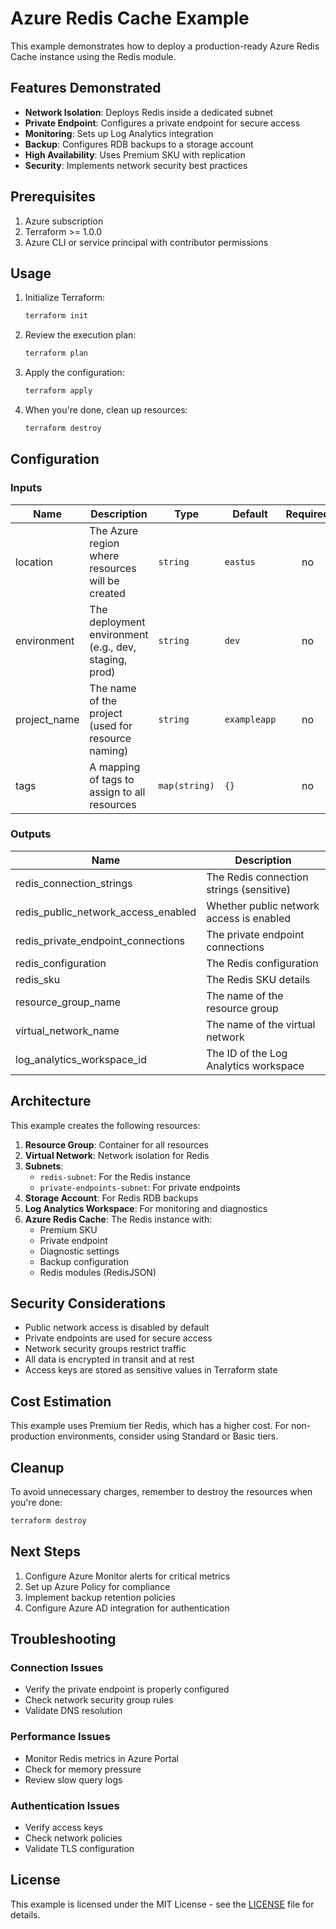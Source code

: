 # Azure Redis Cache Example

This example demonstrates how to deploy a production-ready Azure Redis Cache instance using the Redis module.

## Features Demonstrated

- **Network Isolation**: Deploys Redis inside a dedicated subnet
- **Private Endpoint**: Configures a private endpoint for secure access
- **Monitoring**: Sets up Log Analytics integration
- **Backup**: Configures RDB backups to a storage account
- **High Availability**: Uses Premium SKU with replication
- **Security**: Implements network security best practices

## Prerequisites

1. Azure subscription
2. Terraform >= 1.0.0
3. Azure CLI or service principal with contributor permissions

## Usage

1. Initialize Terraform:
   ```bash
   terraform init
   ```

2. Review the execution plan:
   ```bash
   terraform plan
   ```

3. Apply the configuration:
   ```bash
   terraform apply
   ```

4. When you're done, clean up resources:
   ```bash
   terraform destroy
   ```

## Configuration

### Inputs

| Name | Description | Type | Default | Required |
|------|-------------|------|---------|:--------:|
| location | The Azure region where resources will be created | `string` | `eastus` | no |
| environment | The deployment environment (e.g., dev, staging, prod) | `string` | `dev` | no |
| project_name | The name of the project (used for resource naming) | `string` | `exampleapp` | no |
| tags | A mapping of tags to assign to all resources | `map(string)` | `{}` | no |

### Outputs

| Name | Description |
|------|-------------|
| redis_connection_strings | The Redis connection strings (sensitive) |
| redis_public_network_access_enabled | Whether public network access is enabled |
| redis_private_endpoint_connections | The private endpoint connections |
| redis_configuration | The Redis configuration |
| redis_sku | The Redis SKU details |
| resource_group_name | The name of the resource group |
| virtual_network_name | The name of the virtual network |
| log_analytics_workspace_id | The ID of the Log Analytics workspace |

## Architecture

This example creates the following resources:

1. **Resource Group**: Container for all resources
2. **Virtual Network**: Network isolation for Redis
3. **Subnets**:
   - `redis-subnet`: For the Redis instance
   - `private-endpoints-subnet`: For private endpoints
4. **Storage Account**: For Redis RDB backups
5. **Log Analytics Workspace**: For monitoring and diagnostics
6. **Azure Redis Cache**: The Redis instance with:
   - Premium SKU
   - Private endpoint
   - Diagnostic settings
   - Backup configuration
   - Redis modules (RedisJSON)

## Security Considerations

- Public network access is disabled by default
- Private endpoints are used for secure access
- Network security groups restrict traffic
- All data is encrypted in transit and at rest
- Access keys are stored as sensitive values in Terraform state

## Cost Estimation

This example uses Premium tier Redis, which has a higher cost. For non-production environments, consider using Standard or Basic tiers.

## Cleanup

To avoid unnecessary charges, remember to destroy the resources when you're done:

```bash
terraform destroy
```

## Next Steps

1. Configure Azure Monitor alerts for critical metrics
2. Set up Azure Policy for compliance
3. Implement backup retention policies
4. Configure Azure AD integration for authentication

## Troubleshooting

### Connection Issues
- Verify the private endpoint is properly configured
- Check network security group rules
- Validate DNS resolution

### Performance Issues
- Monitor Redis metrics in Azure Portal
- Check for memory pressure
- Review slow query logs

### Authentication Issues
- Verify access keys
- Check network policies
- Validate TLS configuration

## License

This example is licensed under the MIT License - see the [LICENSE](LICENSE) file for details.
